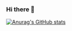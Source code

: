 ### Hi there 👋

[![Anurag's GitHub stats](https://github-readme-stats.vercel.app/api?username=MananKarnik&count_private=true&show_icons=true&theme=midnight-purple)](https://github.com/anuraghazra/github-readme-stats)

<!--
**MananKarnik/MananKarnik** is a ✨ _special_ ✨ repository because its `README.md` (this file) appears on your GitHub profile.

Here are some ideas to get you started:

- 🔭 I’m currently working on ...
- 🌱 I’m currently learning ...
- 👯 I’m looking to collaborate on ...
- 🤔 I’m looking for help with ...
- 💬 Ask me about ...
- 📫 How to reach me: ...
- 😄 Pronouns: ...
- ⚡ Fun fact: ...
-->
